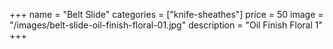 +++
name = "Belt Slide"
categories = ["knife-sheathes"]
price = 50
image = "/images/belt-slide-oil-finish-floral-01.jpg"
description = "Oil Finish Floral 1"
+++
